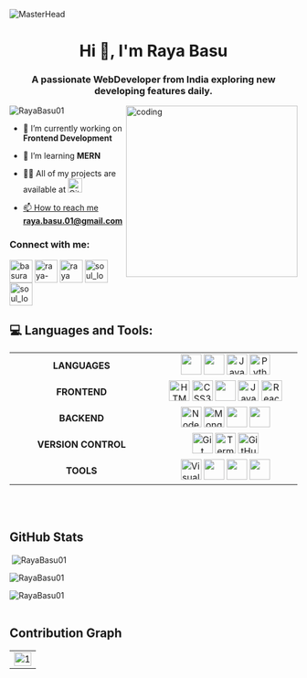 ![MasterHead](https://camo.githubusercontent.com/b4b9424b0f460f15a9cc8d1ff8a4b867e44a893723c34ee694eb221ae14daa5c/68747470733a2f2f7777772e7072616d756b686469676974616c2e636f6d2f77702d636f6e74656e742f75706c6f6164732f323031382f30372f4e65772d504e432d416e696d617465642d42616e6e6572732e676966)
<h1 align="center">Hi 👋, I'm Raya Basu</h1>
<h3 align="center">A passionate WebDeveloper from India exploring new developing features daily.</h3>
<img align="right" alt="coding" width="300" src="https://res.cloudinary.com/practicaldev/image/fetch/s--O0u1bNHs--/c_limit%2Cf_auto%2Cfl_progressive%2Cq_66%2Cw_880/https://miro.medium.com/max/1400/0%2APXf5ge7QCN9Ga_CL.gif">

<p align="left"> <img src="https://komarev.com/ghpvc/?username=RayaBasu01&label=Profile%20views&color=0e75b6&style=flat" alt="RayaBasu01" /> </p>


- 🔭 I’m currently working on **Frontend Development**

- 🌱 I’m learning **MERN**

- 👨‍💻 All of my projects are available at  <a href="https://github.com/RayaBasu01">
  <img alt=" GitHub" length="25px" width="25px" src="https://user-images.githubusercontent.com/62868878/222075203-87fe55ce-e761-44dc-a3ec-517586c9ab8f.png" />

- 📫 How to reach me **raya.basu.01@gmail.com**

<h3 align="left">Connect with me:</h3>
<p align="left">
<a href="https://twitter.com/basuraya" target="blank"><img align="center" src="https://user-images.githubusercontent.com/62868878/222074382-6f224fd2-0217-4350-9d7b-a6e271d3afb4.png" alt="basuraya" height="40" width="40" /></a>
<a href="https://linkedin.com/in/raya-basu-3144981b4" target="blank"><img align="center" src="https://user-images.githubusercontent.com/62868878/222074633-8c463a00-8029-4739-9483-15fa6e634611.png" alt="raya-basu-3144981b4" height="40" width="40" /></a>
<a href="https://fb.com/raya basu" target="blank"><img align="center" src="https://user-images.githubusercontent.com/62868878/222074709-0653b486-9644-419a-b339-bf0b066d181f.png" alt="raya basu" height="40" width="40" /></a>
<a href="https://instagram.com/soul_loves_peace_01" target="blank"><img align="center" src="https://user-images.githubusercontent.com/62868878/222075461-70e8656e-433f-4932-bd0e-372520779b1d.png" alt="soul_loves_peace_01" height="40" width="40" /></a>
<a href="mailto:raya.basu.01@gmail.com" target="blank"><img align="center" src="https://user-images.githubusercontent.com/62868878/222075208-0e0cd347-a89a-493d-9395-490b146bcaf1.png"" alt="soul_loves_peace_01" height="40" width="40" /></a>
</p>



## 💻 Languages and Tools:

<table width="100%">  
<tr align="center">  
<td width="545"><strong>LANGUAGES</strong></td>  
<td width="466">
<!-- 	<img width="36px"src="https://img.icons8.com/color/96/000000/c-plus-plus-logo.png"/> -->
	<img width="36px" src="https://img.icons8.com/color/96/000000/c-programming.png"/>
    <img width="36px"  src="https://img.icons8.com/color/128/000000/java-coffee-cup-logo.png"/>
	<img alt="JavaScript" width="36px" src="https://user-images.githubusercontent.com/62868878/222075815-eda2bc2e-5053-4763-a521-49bbff122649.png" />
	<img width="36px" src="https://img.icons8.com/color/48/000000/python.png" alt="Python"/>
<!--     <img width="36px" src="https://img.icons8.com/color/48/000000/kotlin.png"/> -->

	
</td>  
</tr>  
<tr align="center">  
<td width="50%"><strong>FRONTEND</strong></td>  
<td width="50%">
	 <img alt="HTML5" width="36px" src="https://user-images.githubusercontent.com/62868878/222076572-d851b108-17a5-4ab3-95d8-75cf1fbdaf78.png" />
	<img alt="CSS3" width="36px" src="https://user-images.githubusercontent.com/62868878/222076427-7c7428c8-0354-4bcc-b2f4-5d5910d8eea3.png" />
    <img width="36px" src="https://img.icons8.com/color/96/000000/bootstrap.png"/>
	<img alt="JavaScript" width="36px" src="https://user-images.githubusercontent.com/62868878/222075815-eda2bc2e-5053-4763-a521-49bbff122649.png" />
	<img alt= "React.Js"width="36px" src="https://user-images.githubusercontent.com/62868878/222077353-eb570c36-a97a-4e21-8372-3febcad0e5d5.png" />
	
</td>  
</tr>  
<tr align="center">  
<td width="50%"><strong>BACKEND</strong></td>  
<td width="50%">
	<img alt="Node.js" width="36px" src="https://user-images.githubusercontent.com/62868878/222077981-2d22be91-3ba4-42f1-9136-d9c02de5fc64.png" />
	<img alt="MongoDB" width="36px" src="https://img.icons8.com/color/48/000000/mongodb.png" />
	<img width="36px" src="https://img.icons8.com/nolan/64/mysql.png"/>
    <img width="36px" src="https://img.icons8.com/color/48/000000/heroku.png"/>
</td>  
</tr>    
<tr align="center">  
<td width="50%"><strong>VERSION CONTROL</strong></td>  
<td width="50%">
   <img alt="Git" width="36px" src="https://img.icons8.com/color/64/000000/git.png"/>
	<img alt="Terminal" width="36px" src="https://user-images.githubusercontent.com/62868878/222078705-45b61c9f-bf97-4c57-89a7-649e8f6678d3.png" />
    <img alt="GitHub" width="36px" src="https://img.icons8.com/bubbles/50/000000/github.png"/>
</td>  
</tr>  
<tr align="center">  
<td width="50%"><strong>TOOLS</strong></td>  
<td width="50%">
	<img alt="Visual Studio Code" width="36px" src="https://img.icons8.com/color/48/000000/visual-studio-code-2019.png"/>
    <img width="36px" src="https://img.icons8.com/color/48/000000/pycharm.png"/>
	<img width="36px" src="https://img.icons8.com/color/48/000000/intellij-idea.png"/>
 	<img width="36px" src="https://img.icons8.com/color/48/fa314a/ms-one-note.png"/>
</td>  
</tr> 
</table>
<br/>
<br/>


## GitHub Stats
<table>
  
  <tr>
<p>&nbsp;<img align="center" src="https://github-readme-stats.vercel.app/api?username=RayaBasu01&show_icons=true&locale=en" alt="RayaBasu01" /></p>
 </tr>
   <tr>
<p><img align="center" src="https://github-readme-streak-stats.herokuapp.com/?user=RayaBasu01&" alt="RayaBasu01" /></p>
  </tr>
  <tr>
  <p><img align="centre" src="https://github-readme-stats.vercel.app/api/top-langs?username=RayaBasu01&show_icons=true&locale=en&layout=compact" alt="RayaBasu01" /></p>
    </tr>
</table>
 
## Contribution Graph 
 <table>
  <tr>
    <td><img src="https://github-profile-summary-cards.vercel.app/api/cards/profile-details?username=RayaBasu01&theme=monokai"  display=block width=100% height=auto  alt="1" ></td>
   </tr> 
</table>
